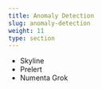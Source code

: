 ```yaml
---
title: Anomaly Detection
slug: anomaly-detection
weight: 11
type: section
---
```

* Skyline
* Prelert
* Numenta Grok
